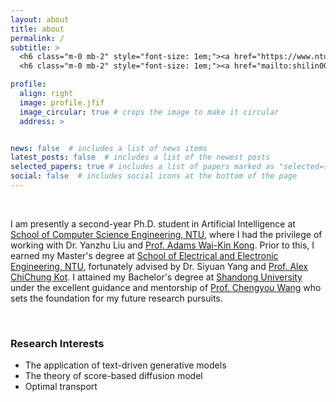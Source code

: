 ```yaml
---
layout: about
title: about
permalink: /
subtitle: >
  <h6 class="m-0 mb-2" style="font-size: 1em;"><a href="https://www.ntu.edu.sg/" class="page-description" target="_blank">Nanyang Technological University</a></h6>
  <h6 class="m-0 mb-2" style="font-size: 1em;"><a href="mailto:shilin002@e.ntu.edu.sg" class="page-description" target="_blank">E-Mail: shilin002@e.ntu.edu.sg</a></h6>

profile:
  align: right
  image: profile.jfif
  image_circular: true # crops the image to make it circular
  address: >


news: false  # includes a list of news items
latest_posts: false  # includes a list of the newest posts
selected_papers: true # includes a list of papers marked as "selected={true}"
social: false  # includes social icons at the bottom of the page
---
```

<br>


I am presently a second-year Ph.D. student in Artificial Intelligence at [School of Computer Science Engineering, NTU](https://www.ntu.edu.sg/scse), where I had the privilege of working with Dr. Yanzhu Liu and [Prof. Adams Wai-Kin Kong](https://personal.ntu.edu.sg/AdamsKong/). Prior to this, I earned my Master's degree at [School of Electrical and Electronic Engineering, NTU](https://www.ntu.edu.sg/eee), fortunately advised by Dr. Siyuan Yang and [Prof. Alex ChiChung Kot](https://personal.ntu.edu.sg/eackot/index.html). I attained my Bachelor's degree at [Shandong University](https://enie.wh.sdu.edu.cn/) under the excellent guidance and mentorship of [Prof. Chengyou Wang](https://scholar.google.com/citations?user=ESsx9WUAAAAJ&hl=zh-CN) who sets the foundation for my future research pursuits.

<br>

### Research Interests
- The application of text-driven generative models
- The theory of score-based diffusion model
- Optimal transport

<br>

<!-- Write your biography here. Tell the world about yourself. Link to your favorite [subreddit](http://reddit.com). You can put a picture in, too. The code is already in, just name your picture `prof_pic.jpg` and put it in the `img/` folder.

Put your address / P.O. box / other info right below your picture. You can also disable any of these elements by editing `profile` property of the YAML header of your `_pages/about.md`. Edit `_bibliography/papers.bib` and Jekyll will render your [publications page](/al-folio/publications/) automatically.

Link to your social media connections, too. This theme is set up to use [Font Awesome icons](http://fortawesome.github.io/Font-Awesome/) and [Academicons](https://jpswalsh.github.io/academicons/), like the ones below. Add your Facebook, Twitter, LinkedIn, Google Scholar, or just disable all of them. -->
